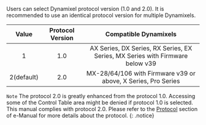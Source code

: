 Users can select Dynamixel protocol version (1.0 and 2.0).
It is recommended to use an identical protocol version for multiple Dynamixels.

|Value|Protocol Version|Compatible Dynamixels|
| :---: | :---: | :---: |
|1|1.0|AX Series, DX Series, RX Series, EX Series, MX Series with Firmware below v39|
|2(default)|2.0|MX-28/64/106 with Firmware v39 or above, X Series, Pro Series|

`Note` The protocol 2.0 is greatly enhanced from the protocol 1.0. Accessing some of the Control Table area might be denied if protocol 1.0 is selected. This manual complies with protocol 2.0. Please refer to the [Protocol] section of e-Manual for more details about the protocol.
{: .notice}

[Protocol]: /docs/en/dxl/protocol2/
